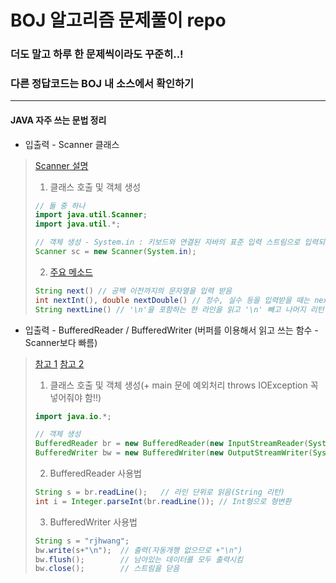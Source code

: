 BOJ 알고리즘 문제풀이 repo
=========================
### 더도 말고 하루 한 문제씩이라도 꾸준히..!
### 다른 정답코드는 BOJ 내 소스에서 확인하기
------------------------------------------------

#### JAVA 자주 쓰는 문법 정리
- 입출력 - Scanner 클래스

>   [Scanner 설명](https://mine-it-record.tistory.com/103)
>  
>1. 클래스 호출 및 객체 생성
>```java
>// 둘 중 하나
>import java.util.Scanner;
>import java.util.*;
>
>// 객체 생성 - System.in : 키보드와 연결된 자바의 표준 입력 스트림으로 입력되는 키를 바이트로 리턴
>Scanner sc = new Scanner(System.in);
>```
>
>2. [주요 메소드](https://kutar37.tistory.com/entry/%EC%9E%90%EB%B0%94-String-%ED%81%B4%EB%9E%98%EC%8A%A4%EC%9D%98->%EB%A9%94%EC%86%8C%EB%93%9C)
>```java
>String next() // 공백 이전까지의 문자열을 입력 받음
>int nextInt(), double nextDouble() // 정수, 실수 등을 입력받을 때는 next + 자료형()
>String nextLine() // '\n'을 포함하는 한 라인을 읽고 '\n' 빼고 나머지 리턴
>```

- 입출력 - BufferedReader / BufferedWriter (버퍼를 이용해서 읽고 쓰는 함수 - Scanner보다 빠름)
>  
>  [참고 1](https://jhnyang.tistory.com/92)
>  [참고 2](https://coding-factory.tistory.com/251)
>
>1. 클래스 호출 및 객체 생성(+ main 문에 예외처리 throws IOException 꼭 넣어줘야 함!!)
>```java
>import java.io.*;
>
>// 객체 생성
>BufferedReader br = new BufferedReader(new InputStreamReader(System.in));
>BufferedWriter bw = new BufferedWriter(new OutputStreamWriter(System.out));
>```
>
>2. BufferedReader 사용법
>```java
>String s = br.readLine();   // 라인 단위로 읽음(String 리턴)
>int i = Integer.parseInt(br.readLine()); // Int형으로 형변환
>```
>
>3. BufferedWriter 사용법
>```java
>String s = "rjhwang";
>bw.write(s+"\n");  // 출력(자동개행 없으므로 +"\n")
>bw.flush();        // 남아있는 데이터를 모두 출력시킴
>bw.close();        // 스트림을 닫음
>```
